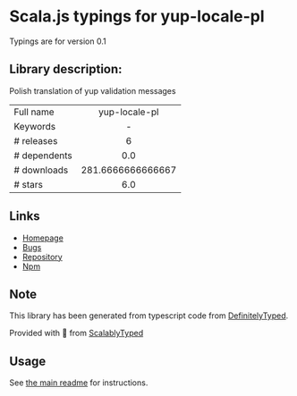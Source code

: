 
# Scala.js typings for yup-locale-pl

Typings are for version 0.1

## Library description:
Polish translation of yup validation messages

|                    |                 |
| ------------------ | :-------------: |
| Full name          | yup-locale-pl |
| Keywords           | - |
| # releases         | 6 |
| # dependents       | 0.0 |
| # downloads        | 281.6666666666667 |
| # stars            | 6.0 |

## Links
- [Homepage](https://github.com/bkostrowiecki/yup-locale-pl#readme)
- [Bugs](https://github.com/bkostrowiecki/yup-locale-pl/issues)
- [Repository](https://github.com/bkostrowiecki/yup-locale-pl)
- [Npm](https://www.npmjs.com/package/yup-locale-pl)
    


## Note
This library has been generated from typescript code from [DefinitelyTyped](https://definitelytyped.org).

Provided with :purple_heart: from [ScalablyTyped](https://github.com/oyvindberg/ScalablyTyped)

## Usage
See [the main readme](../../readme.md) for instructions.


